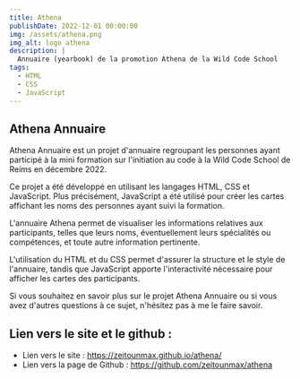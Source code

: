 ```yaml
---
title: Athena
publishDate: 2022-12-01 00:00:00
img: /assets/athena.png
img_alt: logo athena
description: |
  Annuaire (yearbook) de la promotion Athena de la Wild Code School
tags:
  - HTML
  - CSS
  - JavaScript
---
```


## Athena Annuaire

Athena Annuaire est un projet d'annuaire regroupant les personnes ayant participé à la mini formation sur l'initiation au code à la Wild Code School de Reims en décembre 2022.

Ce projet a été développé en utilisant les langages HTML, CSS et JavaScript. Plus précisément, JavaScript a été utilisé pour créer les cartes affichant les noms des personnes ayant suivi la formation.

L'annuaire Athena permet de visualiser les informations relatives aux participants, telles que leurs noms, éventuellement leurs spécialités ou compétences, et toute autre information pertinente.

L'utilisation du HTML et du CSS permet d'assurer la structure et le style de l'annuaire, tandis que JavaScript apporte l'interactivité nécessaire pour afficher les cartes des participants.

Si vous souhaitez en savoir plus sur le projet Athena Annuaire ou si vous avez d'autres questions à ce sujet, n'hésitez pas à me le faire savoir.

## Lien vers le site et le github :

- Lien vers le site : https://zeitounmax.github.io/athena/
- Lien vers la page de Github : https://github.com/zeitounmax/athena
